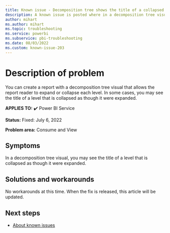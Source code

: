 ```yaml
---
title: Known issue - Decomposition tree shows the title of a collapsed level
description: A known issue is posted where in a decomposition tree visual, you may see the title of a level that is collapsed as though it were expanded.
author: mihart
ms.author: mihart
ms.topic: troubleshooting  
ms.service: powerbi
ms.subservice: pbi-troubleshooting
ms.date: 08/03/2022
ms.custom: known-issue-203
---
```

# Description of problem

You can create a report with a decomposition tree visual that allows the report reader to expand or collapse each level. In some cases, you may see the title of a level that is collapsed as though it were expanded.

**APPLIES TO:** ✔️ Power BI Service

**Status:** Fixed: July 6, 2022

**Problem area:** Consume and View



## Symptoms

In a decomposition tree visual, you may see the title of a level that is collapsed as though it were expanded.

## Solutions and workarounds

No workarounds at this time.  When the fix is released, this article will be updated.

## Next steps

- [About known issues](power-bi-known-issues.md)
